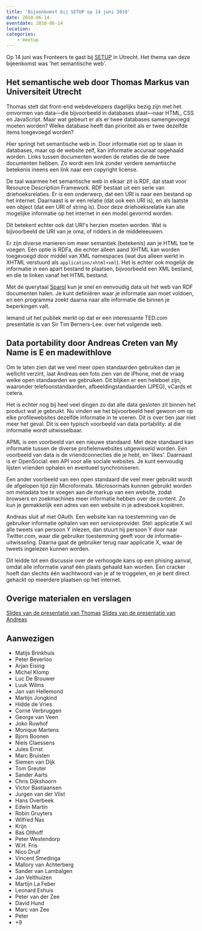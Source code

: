 ```yaml
---
title: 'Bijeenkomst bij SETUP op 14 juni 2010'
date: 2010-06-14
eventdate: 2010-06-14
location:
categories:
    - meetup
---
```


Op 14 juni was Fronteers te gast bij [SETUP](http://www.setuputrecht.nl/) in Utrecht. Het thema van deze bijeenkomst was 'het semantische web'.

## Het semantische web door Thomas Markus van Universiteit Utrecht

Thomas stelt dat front-end webdevelopers dagelijks bezig zijn met het omvormen van data—die bijvoorbeeld in databases staat—naar HTML, CSS en JavaScript. Maar wat gebeurt er als er twee databases samengevoegd moeten worden? Welke database heeft dan prioriteit als er twee dezelfde items toegevoegd worden?

Hier springt het semantische web in. Door informatie niet op te slaan in databases, maar op de website zelf, kan informatie accuraat opgehaald worden. Links tussen documenten worden de relaties die de twee documenten hebben. Zo wordt een link zonder verdere semantische betekenis ineens een link naar een copyright license.

De taal waarmee het semantische web in elkaar zit is RDF, dat staat voor Resource Description Framework. RDF bestaat uit een serie van driehoeksrelaties. Er is een onderwerp, dat een URI is naar een bestand op het internet. Daarnaast is er een relatie (dat ook een URI is), en als laatste een object (dat een URI of string is). Door deze driehoeksrelatie kan alle mogelijke informatie op het internet in een model gevormd worden.

Dit betekent echter ook dat URI's herzien moeten worden. Wat is bijvoorbeeld de URI van je oma, of ridders in de middeleeuwen.

Er zijn diverse manieren om meer semantiek (betekenis) aan je HTML toe te voegen. Eén optie is RDFa, die echter alleen aand XHTML kan worden toegevoegd door middel van XML namespaces (wat dus alleen werkt in XHTML verstuurd als `application/xhtml+xml`). Het is echter ook mogelijk de informatie in een apart bestand te plaatsen, bijvoorbeeld een XML bestand, en die te linken vanaf het HTML bestand.

Met de querytaal [Sparql](http://en.wikipedia.org/wiki/SPARQL) kun je snel en eenvoudig data uit het web van RDF documenten halen. Je kunt definiëren waar je informatie aan moet voldoen, en een programma zoekt daarna naar alle informatie die binnen je beperkingen valt.

Iemand uit het publiek merkt op dat er een interessante TED.com presentatie is van Sir Tim Berners-Lee: over het volgende web.

## Data portability door Andreas Creten van My Name is E en madewithlove

Om te laten zien dat we veel meer open standaarden gebruiken dan je wellicht verzint, laat Andreas een foto zien van de iPhone, met de vraag welke open standaarden we gebruiken. Dit blijken er een heleboel zijn, waaronder telefoonstandaarden, afbeeldingstandaarden (JPEG), vCards et cetera.

Het is echter nog bij heel veel dingen zo dat alle data gesloten zit binnen het product wat je gebruikt. Nu vinden we het bijvoorbeeld heel gewoon om op elke profilewebsites dezelfde informatie in te voeren. Dit is over tien jaar niet meer het geval. Dit is een typisch voorbeeld van data portability: al die informatie wordt uitwisselbaar.

APML is een voorbeeld van een nieuwe standaard. Met deze standaard kan informatie tussen de diverse profielenwebsites uitgewisseld worden. Een voorbeeld van data is de vriendconnecties die je hebt, en 'likes'. Daarnaast is er OpenSocial: een API voor alle sociale websites. Je kunt eenvoudig
lijsten vrienden ophalen en eventueel synchroniseren.

Een ander voorbeeld van een open standaard die veel meer gebruikt wordt de afgelopen tijd zijn Microformats. Microsormats kunnen gebruikt worden om metadata toe te voegen aan de markup van een website, zodat browsers en zoekmachines meer informatie hebben over de content. Zo kun je gemakkelijk een adres van een website in je adresboek kopiëren.

Andreas sluit af met OAuth. Een website kan na toestemming van de gebruiker informatie ophalen van een serviceprovider. Stel: applicatie X wil alle tweets van persoon Y inlezen, dan stuurt hij persoon Y door naar Twitter.com, waar die gebruiker toestemming geeft voor de informatie-uitwisseling. Daarna gaat de gebruiker terug naar applicatie X, waar de tweets ingelezen kunnen worden.

Dit leidde tot een discussie over de verhoogde kans op een phising aanval, omdat alle informatie vanaf één plaats gehaald kan worden. Een cracker hoeft dan slechts één wachtwoord van je af te troggelen, en je bent direct gehackt op meerdere plaatsen op het internet.

## Overige materialen en verslagen

[Slides van de presentatie van Thomas](http://www.phil.uu.nl/~tmarkus/presentations/fronteers-2010-06-14.pdf)
[Slides van de presentatie van Andreas](http://www.slideshare.net/andreascreten/data-portability-fronteers-meetup)

## Aanwezigen

-   Matijs Brinkhuis
-   Peter Beverloo
-   Arjan Eising
-   Michel Klomp
-   Luc De Brouwer
-   Luuk Wilms
-   Jan van Hellemond
-   Martijn Jongkind
-   Hidde de Vries
-   Corné Verbruggen
-   George van Veen
-   Joko Ruwhof
-   Monique Martens
-   Bjorn Boonen
-   Niels Claessens
-   Jules Ernst
-   Marc Bruisten
-   Siemen van Dijk
-   Tom Greuter
-   Sander Aarts
-   Chris Dijkshoorn
-   Victor Bastiaansen
-   Jurgen van der Vlist
-   Hans Overbeek
-   Edwin Martin
-   Robin Gruyters
-   Wilfred Nas
-   Krijn
-   Bas Olthoff
-   Peter Westendorp
-   W.H. Fris
-   Nico Druif
-   Vincent Smedinga
-   Mallory van Achterberg
-   Sander van Lambalgen
-   Jan Velthuizen
-   Martijn La Feber
-   Leonard Eshuis
-   Peter van der Zee
-   David Hund
-   Marc van Zee
-   Peter
-   +9
